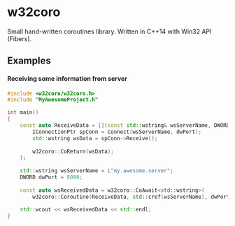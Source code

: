 # w32coro

Small hand-written coroutines library. Written in C++14 with Win32 API (Fibers).

## Examples
#### Receiving some information from server

```cpp
#include <w32coro/w32coro.h>
#include "MyAwesomeProject.h"

int main()
{
    const auto ReceiveData = [](const std::wstring& wsServerName, DWORD dwPort) {
        IConnectionPtr spConn = Connect(wsServerName, dwPort);
        std::wstring wsData = spConn->Receive();
        
        w32coro::CoReturn(wsData);
    };
    
    std::wstring wsServerName = L"my.awesome.server";
    DWORD dwPort = 8080;
    
    const auto wsReceivedData = w32coro::CoAwait<std::wstring>(
        w32coro::Coroutine(ReceiveData, std::cref(wsServerName), dwPort));
        
    std::wcout << wsReceivedData << std::endl;
}

```
